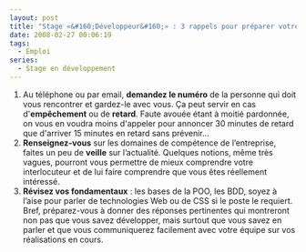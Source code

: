 ```yaml
---
layout: post
title: "Stage «&#160;Développeur&#160;» : 3 rappels pour préparer votre entretien"
date: 2008-02-27 00:06:19
tags:
  - Emploi
series:
  - Stage en développement
---
```


1. Au t&#233;l&#233;phone ou par email, **demandez le num&#233;ro** de la personne qui doit vous rencontrer et gardez-le avec vous. &#199;a peut servir en cas d'**emp&#234;chement** ou de **retard**. Faute avou&#233;e &#233;tant &#224; moiti&#233; pardonn&#233;e, on vous en voudra moins d'appeler pour annoncer 30 minutes de retard que d'arriver 15 minutes en retard sans pr&#233;venir…
2. **Renseignez-vous** sur les domaines de comp&#233;tence de l&#8217;entreprise, faites un peu de **veille** sur l&#8217;actualit&#233;. Quelques notions, m&#234;me tr&#232;s vagues, pourront vous permettre de mieux comprendre votre interlocuteur et de lui faire comprendre que vous &#234;tes r&#233;ellement int&#233;ress&#233;.
3. **R&#233;visez vos fondamentaux**&nbsp;: les bases de la POO, les BDD, soyez &#224; l&#8217;aise pour parler de technologies Web ou de CSS si le poste le requiert. Bref, pr&#233;parez-vous &#224; donner des r&#233;ponses pertinentes qui montreront non pas que vous savez d&#233;velopper, mais surtout que vous savez en parler et que vous communiquerez facilement avec votre &#233;quipe sur vos r&#233;alisations en cours.
